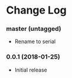 Change Log
==========

### master (untagged)

* Rename to serial

### 0.0.1 (2018-01-25)

* Initial release
